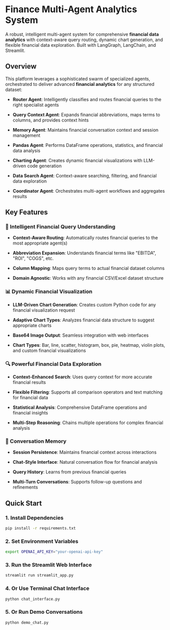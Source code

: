 # Finance Multi-Agent Analytics System

A robust, intelligent multi-agent system for comprehensive **financial data analytics** with context-aware query routing, dynamic chart generation, and flexible financial data exploration. Built with LangGraph, LangChain, and Streamlit.

## Overview

This platform leverages a sophisticated swarm of specialized agents, orchestrated to deliver advanced **financial analytics** for any structured dataset:

* **Router Agent**: Intelligently classifies and routes financial queries to the right specialist agents

* **Query Context Agent**: Expands financial abbreviations, maps terms to columns, and provides context hints

* **Memory Agent**: Maintains financial conversation context and session management

* **Pandas Agent**: Performs DataFrame operations, statistics, and financial data analysis

* **Charting Agent**: Creates dynamic financial visualizations with LLM-driven code generation

* **Data Search Agent**: Context-aware searching, filtering, and financial data exploration

* **Coordinator Agent**: Orchestrates multi-agent workflows and aggregates results

## Key Features

### 🧠 Intelligent Financial Query Understanding

* **Context-Aware Routing**: Automatically routes financial queries to the most appropriate agent(s)

* **Abbreviation Expansion**: Understands financial terms like "EBITDA", "ROI", "COGS", etc.

* **Column Mapping**: Maps query terms to actual financial dataset columns

* **Domain Agnostic**: Works with any financial CSV/Excel dataset structure

### 📊 Dynamic Financial Visualization

* **LLM-Driven Chart Generation**: Creates custom Python code for any financial visualization request

* **Adaptive Chart Types**: Analyzes financial data structure to suggest appropriate charts

* **Base64 Image Output**: Seamless integration with web interfaces

* **Chart Types**: Bar, line, scatter, histogram, box, pie, heatmap, violin plots, and custom financial visualizations

### 🔍 Powerful Financial Data Exploration

* **Context-Enhanced Search**: Uses query context for more accurate financial results

* **Flexible Filtering**: Supports all comparison operators and text matching for financial data

* **Statistical Analysis**: Comprehensive DataFrame operations and financial insights

* **Multi-Step Reasoning**: Chains multiple operations for complex financial analysis

### 💭 Conversation Memory

* **Session Persistence**: Maintains financial context across interactions

* **Chat-Style Interface**: Natural conversation flow for financial analysis

* **Query History**: Learns from previous financial queries

* **Multi-Turn Conversations**: Supports follow-up questions and refinements

## Quick Start

### 1\. Install Dependencies

```bash
pip install -r requirements.txt
```

### 2\. Set Environment Variables

```bash
export OPENAI_API_KEY="your-openai-api-key"
```

### 3\. Run the Streamlit Web Interface

```bash
streamlit run streamlit_app.py
```

### 4\. Or Use Terminal Chat Interface

```bash
python chat_interface.py
```

### 5\. Or Run Demo Conversations

```bash
python demo_chat.py
```
